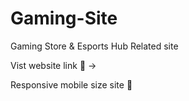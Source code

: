 # Gaming-Site
Gaming Store &amp; Esports Hub Related site

Vist website link 🚀 -> 

Responsive mobile size site 📱

